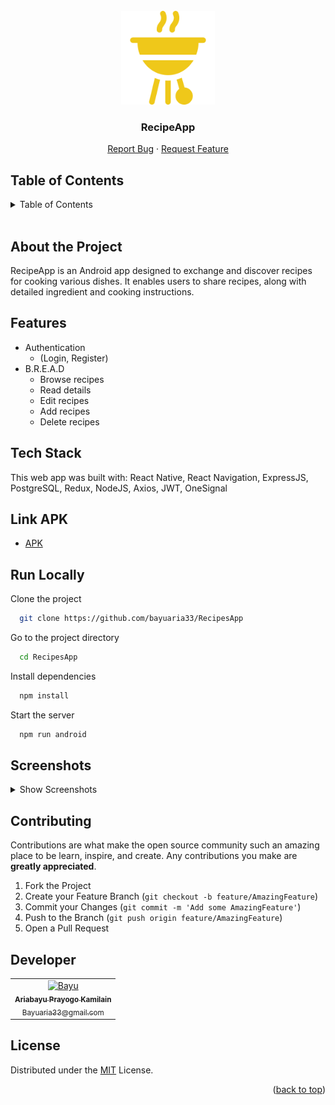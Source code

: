 <br />
<div align="center">
  <a href="">
    <img src="public/barbecue.png" alt="Logo" width="150px">
  </a>

  <h3 align="center">RecipeApp</h3>

  <p align="center">
    <a href="https://github.com/bayuaria33/RecipeApp/issues">Report Bug</a>
    ·
    <a href="https://github.com/bayuaria33/RecipeApp/issues">Request Feature</a>
  </p>
</div>

## Table of Contents

<details>
  <summary>Table of Contents</summary>

  <ol>
    <li>
      <a href="#about-the-project">About The Project</a>
    </li>
    <li>
      <a href="#features">Features</a>
    </li>
    <li>
      <a href="#link-apk">Link APK</a>
    </li>
    <li><a href="#screenshots">Screenshots</a></li>
    <li><a href="#contributing">Contributing</a></li>
    <li><a href="#developer">Contact</a></li>
    <li><a href="#license">License</a></li>
  </ol>
</details>
<br/>

## About the Project

RecipeApp is an Android app designed to exchange and discover recipes for cooking various dishes. It enables users to share recipes, along with detailed ingredient and cooking instructions.

## Features

- Authentication
  - (Login, Register)
- B.R.E.A.D
  - Browse recipes
  - Read details
  - Edit recipes
  - Add recipes
  - Delete recipes

## Tech Stack

This web app was built with: React Native, React Navigation, ExpressJS, PostgreSQL, Redux, NodeJS, Axios, JWT, OneSignal


## Link APK
- [APK](https://github.com/bayuaria33/RecipesApp/tree/master/release)


## Run Locally

Clone the project

```bash
  git clone https://github.com/bayuaria33/RecipesApp
```

Go to the project directory

```bash
  cd RecipesApp
```

Install dependencies

```bash
  npm install
```

Start the server

```bash
  npm run android
```

## Screenshots

<details>
    <summary>Show Screenshots</summary>

| Login Screen                        | Register Screen                           | Change Password                                 | User Profile Screen                          |
| ----------------------------------- | ----------------------------------------- | ----------------------------------------------- | -------------------------------------------- |
| ![Login](/screenshots/ss_login.png) | ![Register](/screenshots/ss_register.png) | ![Change Password](/screenshots/ss_resetpw.png) | ![User Profile](/screenshots/ss_profile.png) |

| Home Screen                       | Search Screen                         | Detail Screen                                 | User Recipes Screen                            |
| --------------------------------- | ------------------------------------- | --------------------------------------------- | ---------------------------------------------- |
| ![Home](/screenshots/ss_home.png) | ![Search](/screenshots/ss_search.png) | ![Detail Recipes](/screenshots/ss_detail.png) | ![User Recipes](/screenshots/ss_myrecipes.png) |

</details>

## Contributing

Contributions are what make the open source community such an amazing place to be learn, inspire, and create. Any contributions you make are **greatly appreciated**.

1. Fork the Project
2. Create your Feature Branch (`git checkout -b feature/AmazingFeature`)
3. Commit your Changes (`git commit -m 'Add some AmazingFeature'`)
4. Push to the Branch (`git push origin feature/AmazingFeature`)
5. Open a Pull Request

## Developer

<center>
  <table>
    <tr>
      <td align="center">
        <a href="https://github.com/bayuaria33">
          <img width="100" src="https://github.com/bayuaria33.png" alt="Bayu"><br/>
          <sub><b>Ariabayu Prayogo Kamilain</b></sub> <br/>
          <sub>Bayuaria33@gmail.com</sub> <br/>
        </a>
      </td>
  </table>
</center>

## License

Distributed under the [MIT](/LICENSE) License.

<p align="right">(<a href="#top">back to top</a>)</p>
